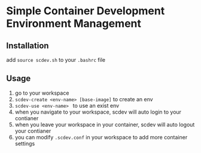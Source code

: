 # Simple Container Development Environment Management

## Installation
add `source scdev.sh` to your `.bashrc` file

## Usage
1. go to your workspace
2. `scdev-create <env-name> [base-image]` to create an env
3. `scdev-use <env-name> ` to use an exist env
4. when you navigate to your workspace, scdev will auto login to your contianer 
5. when you leave your workspace in your container, scdev will auto logout your contianer
6. you can modify `.scdev.conf` in your workspace to add more container settings